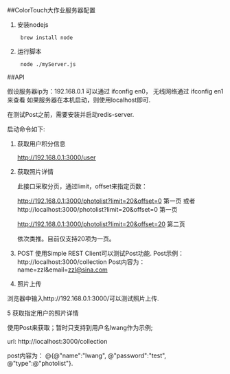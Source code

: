 ##ColorTouch大作业服务器配置
1. 安装nodejs

		brew install node

2. 运行脚本

		node ./myServer.js
		
##API

假设服务器ip为：192.168.0.1 可以通过 ifconfig en0， 无线网络通过  ifconfig en1 来查看
如果服务器在本机启动，则使用localhost即可.

在测试Post之前，需要安装并启动redis-server.

启动命令如下:


1. 获取用户积分信息
	
	http://192.168.0.1:3000/user

2. 获取照片详情

	此接口采取分页，通过limit，offset来指定页数：
	
	http://192.168.0.1:3000/photolist?limit=20&offset=0  第一页
或者	http://localhost:3000/photolist?limit=20&offset=0  第一页
	
	http://192.168.0.1:3000/photolist?limit=20&offset=20 第二页
	
	依次类推。目前仅支持20项为一页。
	
3. POST
使用Simple REST Client可以测试Post功能.
Post示例：
http://localhost:3000/collection
Post内容为：
name=zzl&email=zzl@sina.com

4. 照片上传	

浏览器中输入http://192.168.0.1:3000/可以测试照片上传.

5  获取指定用户的照片详情

使用Post来获取；暂时只支持到用户名lwang作为示例;

url:
http://localhost:3000/collection

post内容为：
@{@"name":"lwang", @"password":"test", @"type":@"photolist"}.


